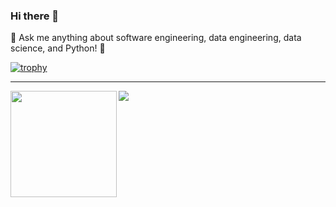 ### Hi there 👋

💬 Ask me anything about software engineering, data engineering, data science, and Python! 🐍

[![trophy](https://github-profile-trophy.vercel.app/?username=zkan)](https://github.com/ryo-ma/github-profile-trophy)

---

<div>
  <img height="170" align="left" src="https://github-readme-stats.vercel.app/api?username=zkan&count_private=true&include_all_commits=true" />
  <img src="https://github-readme-stats.vercel.app/api/top-langs/?username=zkan&layout=compact" />
</div>

<!--
**zkan/zkan** is a ✨ _special_ ✨ repository because its `README.md` (this file) appears on your GitHub profile.

Here are some ideas to get you started:

- 🔭 I’m currently working on ...
- 🌱 I’m currently learning ...
- 👯 I’m looking to collaborate on ...
- 🤔 I’m looking for help with ...
- 💬 Ask me about ...
- 📫 How to reach me: ...
- 😄 Pronouns: ...
- ⚡ Fun fact: ...
-->
